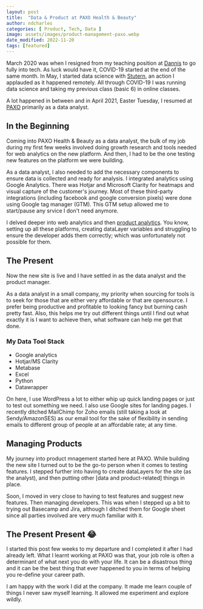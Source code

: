 ```yaml
---
layout: post
title:  "Data & Product at PAXO Health & Beauty"
author: ndcharles
categories: [ Product, Tech, Data ]
image: assets/images/product-management-paxo.webp
date_modified: 2022-11-20
tags: [featured]
---
```

March 2020 was when I resigned from my teaching position at [Dannis](https://danniseducation.com.ng) to go fully into tech. As luck would have it, COVID-19 started at the end of the same month. In May, I started data science with [Stutern](https://stutern.com), an action I applauded as it happened remotely. All through COVID-19 I was running data science and taking my previous class (basic 6) in online classes.

A lot happened in between and in April 2021, Easter Tuesday, I resumed at [PAXO](https://paxo.com.ng) primarily as a data analyst.

## In the Beginning
Coming into PAXO Health & Beauty as a data analyst, the bulk of my job during my first few weeks involved doing growth research and tools needed for web analytics on the new platform. And then, I had to be the one testing new features on the platform we were building.

As a data analyst, I also needed to add the necessary components to ensure data is collected and ready for analysis. I integrated analytics using Google Analytics. There was Hotjar and Microsoft Clarity for heatmaps and visual capture of the customer's journey. Most of these third-party integrations (including facebook and google conversion pixels) were done using Google tag manager (GTM). This GTM setup allowed me to start/pause any srvice I don't need anymore.

I delved deeper into web analytics and then [product analytics](../cxl-product-analytics-how-data-build-products-customers-need). You know, setting up all these platforms, creating dataLayer variables and struggling to ensure the developer adds them correctly; which was unfortunately not possible for them.

## The Present
Now the new site is live and I have settled in as the data analyst and the product manager.

As a data analyst in a small company, my priority when sourcing for tools is to seek for those that are either very affordable or that are opensource. I prefer being productive and profitable to looking fancy but burning cash pretty fast. Also, this helps me try out different things until I find out what exactly it is I want to achieve then, what software can help me get that done.

### My Data Tool Stack
- Google analytics 
- Hotjar/MS Clarity
- Metabase
- Excel
- Python
- Datawrapper

On here, I use WordPress a lot to either whip up quick landing pages or just to test out something we need. I also use Google sites for landing pages. I recently ditched MailChimp for Zoho emails (still taking a look at Sendy/AmazonSES) as our email tool for the sake of flexibility in sending emails to different group of people at an affordable rate; at any time.

## Managing Products
My journey into product mnagement started here at PAXO. While building the new site I turned out to be the go-to person when it comes to testing features. I stepped further into having to create dataLayers for the site (as the analyst), and then putting other [data and product-related] things in place.

Soon, I moved in very close to having to test features and suggest new features. Then managing developers. This was when I stepped up a bit to trying out Basecamp and Jira, although I ditched them for Google sheet since all parties involved are very much familiar with it. 

## The Present Present 😂
I started this post few weeks to my departure and I completed it after I had already left. What I learnt working at PAXO was that, your job role is often a determinant of what next you do with your life. It can be a disastrous thing and it can be the best thing that ever happened to you in terms of helping you re-define your career path.

I am happy with the work I did at the company. It made me learn couple of things I never saw myself learning. It allowed me experiment and explore wildly.